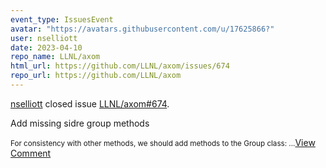 ```yaml
---
event_type: IssuesEvent
avatar: "https://avatars.githubusercontent.com/u/17625866?"
user: nselliott
date: 2023-04-10
repo_name: LLNL/axom
html_url: https://github.com/LLNL/axom/issues/674
repo_url: https://github.com/LLNL/axom
---
```


<a href='https://github.com/nselliott' target='_blank'>nselliott</a> closed issue <a href='https://github.com/LLNL/axom/issues/674' target='_blank'>LLNL/axom#674</a>.

<p>Add missing sidre group methods</p><small>For consistency with other methods, we should add methods to the Group class: ...</small><a href='https://github.com/LLNL/axom/issues/674' target='_blank'>View Comment</a>